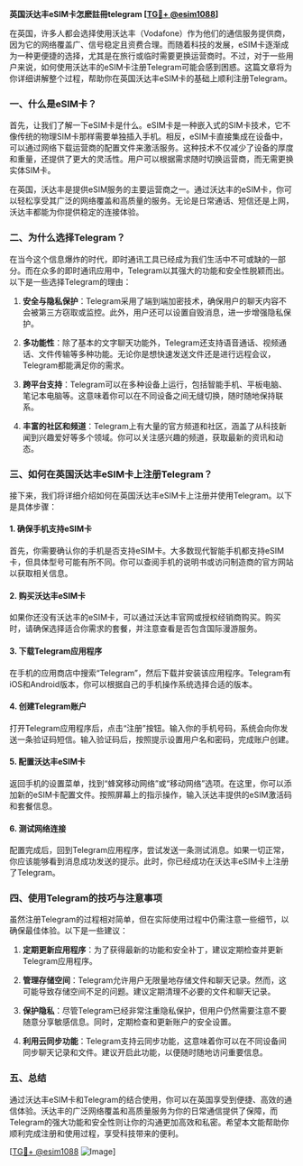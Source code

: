 **英国沃达丰eSIM卡怎麽註冊telegram [[TG💪+ @esim1088](https://t.me/s/esim1088)]**

在英国，许多人都会选择使用沃达丰（Vodafone）作为他们的通信服务提供商，因为它的网络覆盖广、信号稳定且资费合理。而随着科技的发展，eSIM卡逐渐成为一种更便捷的选择，尤其是在旅行或临时需要更换运营商时。不过，对于一些用户来说，如何使用沃达丰的eSIM卡注册Telegram可能会感到困惑。这篇文章将为你详细讲解整个过程，帮助你在英国沃达丰eSIM卡的基础上顺利注册Telegram。

### 一、什么是eSIM卡？

首先，让我们了解一下eSIM卡是什么。eSIM卡是一种嵌入式的SIM卡技术，它不像传统的物理SIM卡那样需要单独插入手机。相反，eSIM卡直接集成在设备中，可以通过网络下载运营商的配置文件来激活服务。这种技术不仅减少了设备的厚度和重量，还提供了更大的灵活性。用户可以根据需求随时切换运营商，而无需更换实体SIM卡。

在英国，沃达丰是提供eSIM服务的主要运营商之一。通过沃达丰的eSIM卡，你可以轻松享受其广泛的网络覆盖和高质量的服务。无论是日常通话、短信还是上网，沃达丰都能为你提供稳定的连接体验。

### 二、为什么选择Telegram？

在当今这个信息爆炸的时代，即时通讯工具已经成为我们生活中不可或缺的一部分。而在众多的即时通讯应用中，Telegram以其强大的功能和安全性脱颖而出。以下是一些选择Telegram的理由：

1. **安全与隐私保护**：Telegram采用了端到端加密技术，确保用户的聊天内容不会被第三方窃取或监控。此外，用户还可以设置自毁消息，进一步增强隐私保护。
   
2. **多功能性**：除了基本的文字聊天功能外，Telegram还支持语音通话、视频通话、文件传输等多种功能。无论你是想快速发送文件还是进行远程会议，Telegram都能满足你的需求。
   
3. **跨平台支持**：Telegram可以在多种设备上运行，包括智能手机、平板电脑、笔记本电脑等。这意味着你可以在不同设备之间无缝切换，随时随地保持联系。

4. **丰富的社区和频道**：Telegram上有大量的官方频道和社区，涵盖了从科技新闻到兴趣爱好等多个领域。你可以关注感兴趣的频道，获取最新的资讯和动态。

### 三、如何在英国沃达丰eSIM卡上注册Telegram？

接下来，我们将详细介绍如何在英国沃达丰eSIM卡上注册并使用Telegram。以下是具体步骤：

#### 1. 确保手机支持eSIM卡

首先，你需要确认你的手机是否支持eSIM卡。大多数现代智能手机都支持eSIM卡，但具体型号可能有所不同。你可以查阅手机的说明书或访问制造商的官方网站以获取相关信息。

#### 2. 购买沃达丰eSIM卡

如果你还没有沃达丰的eSIM卡，可以通过沃达丰官网或授权经销商购买。购买时，请确保选择适合你需求的套餐，并注意查看是否包含国际漫游服务。

#### 3. 下载Telegram应用程序

在手机的应用商店中搜索“Telegram”，然后下载并安装该应用程序。Telegram有iOS和Android版本，你可以根据自己的手机操作系统选择合适的版本。

#### 4. 创建Telegram账户

打开Telegram应用程序后，点击“注册”按钮。输入你的手机号码，系统会向你发送一条验证码短信。输入验证码后，按照提示设置用户名和密码，完成账户创建。

#### 5. 配置沃达丰eSIM卡

返回手机的设置菜单，找到“蜂窝移动网络”或“移动网络”选项。在这里，你可以添加新的eSIM卡配置文件。按照屏幕上的指示操作，输入沃达丰提供的eSIM激活码和套餐信息。

#### 6. 测试网络连接

配置完成后，回到Telegram应用程序，尝试发送一条测试消息。如果一切正常，你应该能够看到消息成功发送的提示。此时，你已经成功在沃达丰eSIM卡上注册了Telegram。

### 四、使用Telegram的技巧与注意事项

虽然注册Telegram的过程相对简单，但在实际使用过程中仍需注意一些细节，以确保最佳体验。以下是一些建议：

1. **定期更新应用程序**：为了获得最新的功能和安全补丁，建议定期检查并更新Telegram应用程序。

2. **管理存储空间**：Telegram允许用户无限量地存储文件和聊天记录。然而，这可能导致存储空间不足的问题。建议定期清理不必要的文件和聊天记录。

3. **保护隐私**：尽管Telegram已经非常注重隐私保护，但用户仍然需要注意不要随意分享敏感信息。同时，定期检查和更新账户的安全设置。

4. **利用云同步功能**：Telegram支持云同步功能，这意味着你可以在不同设备间同步聊天记录和文件。建议开启此功能，以便随时随地访问重要信息。

### 五、总结

通过沃达丰eSIM卡和Telegram的结合使用，你可以在英国享受到便捷、高效的通信体验。沃达丰的广泛网络覆盖和高质量服务为你的日常通信提供了保障，而Telegram的强大功能和安全性则让你的沟通更加高效和私密。希望本文能帮助你顺利完成注册和使用过程，享受科技带来的便利。

[[TG💪+ @esim1088](https://t.me/s/esim1088) ![Image](https://i.postimg.cc/4NQfJmqS/Snipaste-2025-05-13-00-14-12.png)]